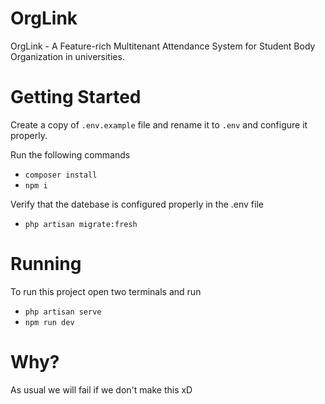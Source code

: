 # OrgLink

OrgLink - A Feature-rich Multitenant Attendance System for Student Body Organization in universities.

# Getting Started

Create a copy of `.env.example` file and rename it to `.env` and configure it properly.

Run the following commands

-   `composer install`
-   `npm i`

Verify that the datebase is configured properly in the .env file

-   `php artisan migrate:fresh`

# Running

To run this project open two terminals and run

-   `php artisan serve`
-   `npm run dev`

# Why?

As usual we will fail if we don't make this xD
